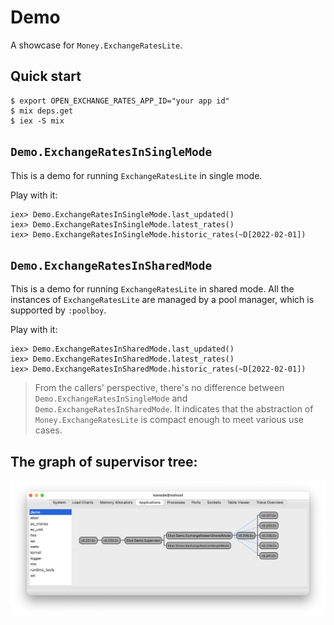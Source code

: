 # Demo

A showcase for `Money.ExchangeRatesLite`.

## Quick start

```
$ export OPEN_EXCHANGE_RATES_APP_ID="your app id"
$ mix deps.get
$ iex -S mix
```

## `Demo.ExchangeRatesInSingleMode`

This is a demo for running `ExchangeRatesLite` in single mode.

Play with it:

```
iex> Demo.ExchangeRatesInSingleMode.last_updated()
iex> Demo.ExchangeRatesInSingleMode.latest_rates()
iex> Demo.ExchangeRatesInSingleMode.historic_rates(~D[2022-02-01])
```

## `Demo.ExchangeRatesInSharedMode`

This is a demo for running `ExchangeRatesLite` in shared mode. All the instances of `ExchangeRatesLite` are managed by a pool manager, which is supported by `:poolboy`.

Play with it:

```
iex> Demo.ExchangeRatesInSharedMode.last_updated()
iex> Demo.ExchangeRatesInSharedMode.latest_rates()
iex> Demo.ExchangeRatesInSharedMode.historic_rates(~D[2022-02-01])
```

> From the callers' perspective, there's no difference between `Demo.ExchangeRatesInSingleMode` and `Demo.ExchangeRatesInSharedMode`. It indicates that the abstraction of `Money.ExchangeRatesLite` is compact enough to meet various use cases.

## The graph of supervisor tree:

![observer](./graphs/observer.png)

